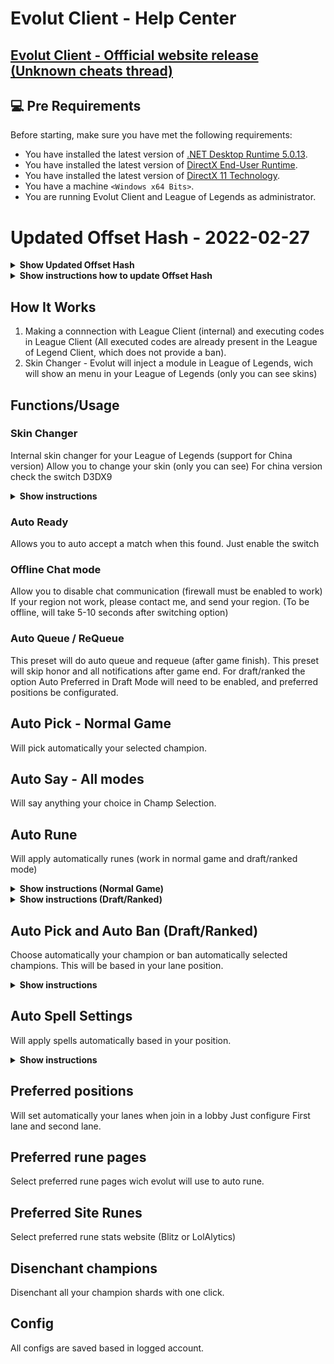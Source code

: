 # Evolut Client - Help Center

## <a href="https://www.unknowncheats.me/forum/league-of-legends/448508-valak-client-auto-accept-insta-lock-skin-changer-chat-rank-changer.html" target="_blank">Evolut Client - Offficial website release (Unknown cheats thread)</a>

## 💻 Pre Requirements

Before starting, make sure you have met the following requirements:
* You have installed the latest version of <a href="https://dotnet.microsoft.com/en-us/download/dotnet/5.0">.NET Desktop Runtime 5.0.13</a>.
* You have installed the latest version of <a href="https://www.microsoft.com/pt-br/download/details.aspx?id=35">DirectX End-User Runtime</a>.
* You have installed the latest version of <a href="https://www.microsoft.com/en-us/download/details.aspx?id=17431">DirectX 11 Technology</a>.
* You have a machine `<Windows x64 Bits>`.
* You are running Evolut Client and League of Legends as administrator.

# Updated Offset Hash - 2022-02-27
<details>
  <summary><b>Show Updated Offset Hash</b></summary>
  
  ```
    wNpLE633mNP3FYpiMAqSHubL09YG/P+zBO7ZI4kuJyTO4/SyYvCX+a1wrpB3tHpkpcKuA5tZbMg8xQyP4p100Tg3I+ZgTqnSo8h647eDhyEghXpg/oqubTWoCX917leJeL/mAXFTtOcBScHPLP6v9Q
6euyUVYmwdwXOmHKJt9sGfdhbC1kBceCQ0PTEvNv2c7R+2zfO9sIDriULz4uQT2HE85oXs0TQ643N6RgemjP6OU5XoKOoVBpWMGdXk9wXSDwa3gzNrIEddbDsZsO9uuGkMqi72cVXi3shPsv1lytrv
Xhe0Am0PKnbBMYB7zCeCHFY80oKIDhJsk3XEKQ+kLdBYVlDJcSZ6Xl6f4QPKd+kXakaWTyS7dy8LBXxj8yDJhBz7vF27VLcUFzNwI+1OsZWQw4Pt6smEC6Bj2sTk6XF59j3TTLFX40+udwmfni3b3t
iGqlaIul1FLYQ+ZPUFIdqJJah33MV28qTrxC/NnajIDGMbrjUTdH0QUVsni/49sNShvR1wwfmhwl4WKm/kqbpGKjbcd/38kOl5X5GxpZGjIfZnkqhydzfSM+OEuL0Onjw5mVVu16NGjZ6ylTGRTzRk
zCVtMcbzPjCY1/W8DEs89UE58CYZP7g5FLdt+4UKkTzWv9NZcWLqh0UgWaHsDQdHXKwjVi4wNqOf2aMjgOtEGhv4ulWC6bDBWhvhtpYdSH+gGuHsHGHExNNE3F0enwc1m9rs4g5RGiULGOhFwiZUzR
N0YVO9aeW7K9kGgTGqDj7FLjdGXfgSaECYL1h4Wjuen5tWuq9zyapAhPKmGGpP7dUdyzX6iqouI9wOz3Yfrum5CotE0fI9ajpGuWPZQiSrKDu2UiCRMb91U/MNCxsX+woZoJ6YvIzSzdQ1L9GS4tod
oZXdy37HjFb4ycwXfmydWQCPd6Zi3pqyWC0WFCX6jYq8+6eVcpuS5DcKa2gXjY7QYm36zOD6lbZp+LUM20mKe0ORdqyTkb0gz/Xl1ntOoujmk8GEacf7pbBiPD14lDKf8lrddJeO8YF2393nTcPw4X
BtK3DNX8/hzOofYovm/Sgdv1ktkRLMcSwpFFrg4zPiOd7QGXzYLBXtRtdwtjm/vW1yf0nn9UzmsedUCQFWneWgXaRAnhFvySvGDVMQudF0mvdHDCLukCTfg5JPnINrhIjo1inaGXwCOw2w9jSGHzD1
v4dL8vAYO2CM5UB1dE87LMv0ImkeCmKBlI8cyl0Hr4QJdU1fbJIL4YHQlbFjuZLj+l7bPhfXs1Kn7tRvL2eqy2d7NuPH4E/XEgpmedEoqCoNXGuKynDr48sqe93J7q0+Or39529n36Xc0OGr4Vdcdg
okmS0zFPpXYE6133FEVLd2LW68sn68cphuwwRN6eatf0pePE79WGNfxNG//+Xbk+aeJhG/fD1r22f0kGMSc1hjM3VVLCLwI+A2724O8pqYCUEeKy0GJ4GkGRju+zjsro0b5SBuFxrfpV+E5KqBdda7
ZayuZc9unbquZifGXx3YXGPNwSVZoP1Wbtzyn3gOq5i2vmmWsdZ94gbYOXK8NKg8QLNEMyZy/rj9Q69g/7/icm2lqmJ/9BueomoXnxGXYVDThr8cgJtjm6NnzAvnwl4s2vatup7qqze9feHkkm2q8x
EVQqPrY+851Lp3JuLhORVKxTqvI7ZJqPK8QfS+hXmOHd9BUq5AB01SC/uXmoDdUp5pofkkKP926DpvTJrlt6RLIypv6nwCbZAgsElAX+6qUb1FY3I0jPb3qVpXTNRmylRvUYTzG1hGBzqTzr2jmCIh
BeJMVyUyAYA9CfE2/hMq3uIfmpIMST1buqrWHSlkuPZFHyOunJXThOXbrxLLRc1JLpIxJBRoilsrxnPYFNvYETyQIptg0fW7OpstuBHVECNZmdxq16xD0VRrVAqizu8OgFK20MdClBm3Pl8GXaW0UF
E0+ZAC+a9mmkVGSPYyUxfwyZqSP8ltMt/zQ/Hu54FoCp3tc2kwx4rPhHYog3OM73RSL3mJmHZAwnuJL32RcQcoAy49RfVNRR3ZoU3PfhOZslcfxjh9XtQ+l+ejAuiXzVxBhVNqRKcC4lW5F5RC7iNE
rni0z/xwesupU2IMR8rKSxJMu8+Dmcv8ip3N+gNkueviZ2RbKNCv1MTZGkmQGMZEXRBBt4bLxg/NIx2jlOncRdXlQlvLtQeeXrlUnEusTJlAOyF10cR2viYo4rv6sSG0nhJ4xJmfhkKW+ATsa4Z++5
hjlMaFzLgjvEnIoP2cPDS0iCiZVSZz/AjvbNfh9VD/bT5Slsu64t71/Q4LCBF8L2+s5ynEMohZWqEoXpbRRboi4vlLtoh6nDKlnhUIBQWpmPRvJGk1jNuAbnsqCzXy5WyudWmOvh/3O/jgMA05xURS
WmnA+DlPqw17PCoHanNDeuFElP4v6gAriSwucBIyjyZ51Gj8CijmkZFSk8C3TI3afYkdTBpgULl4aOjvzNYCuAfs7IZWrn7cluhxj10epegbYnkXKftU5mz6LV87H4grtz6J02rdRCJGw4r2RU8K+B
2RcPAfodj9B0ep7lHfRp1WEpK56gVWdu97+1XBsrZf3l75VkEjpKwkhpzWRVXzSocsvU0Iq1Wu2ku8emjkJZQQaWfqOu2ZxE/u+9jsviumn5m2JkPCAVC6Z4GYe0RRZIvoXouRmCTvISGzviixDKnM
pJtYLBVmEoo+hB5Yz3FLtT4OGQti26CT+a4+M11j6+q1aZkIvNNG3gsnekuOL9K5jWut4S94hDNp9bq8mZreV6wJA7xDpX0TpT6oSEmLXP+LxvNxDNbJ2KIbJDzGadqgvBhMLPTuXVa5n7AVVnvi/X
tQ8Eqfkmg/AtD8sApNwmSSTYK0SZPlTNolh4Y981vTVi/8o2A24EeWrT9+MQZKNYsif72MCt1woUxYsVsUboVr7oGdqhFLxF44+o4rEaBjJfDEq5ICxXQsrG2s82efle0KdLvmEeNot8TBPOi/2nQB
om7J8FEfy2qdTiSy98QlOKoRFWeEHZucP61abG9gpq3KDmf1ha/JMMjgIYRZfA9/MbO5QEiPGWl9qpOjsWXl0leG6LK4jw0f93jdbkMZc4lh0P41FTFY1GJe/+hzn7vIt/kMoBAvXsklP37Ufj5PnG
0C8UT3UKO8Bt3F0yR6TnBhNcFhBYGGV8O+UYhpPh3tLdFemrbYIQFfY590XFlnaYZ0XbBtdmslng1virOpPVSUDw5Yi1RA7ICfejGN9ZSlu8qfHxOKA+Aynf45jItdubIDh7ki2VoPg5RbJle4f67G
5j3KLbSz1cbwKkwjxUvVT5BrKBp0w0rnHACn2Xv4w5yJHQieJjQKtDR0d3Y/chyBRgiXa4mgotAIORP1Tnkfp9WS+TtkU7hXWInHHNXVGSwqbU61Y87KswvecKBiC4t0/+qFlOq5FAhkFnmboLzAEr
gnp2WUIDfADXJXZnrMWYWkmNuVojx1I0jeNRu/Ed3U/YTbjOBm5s0dK39iVrvs+kxsME4/NLVwkCK1pNoo0IE6xZmhPY7Up9/m7sCURScHMVA5XX/iTZBJUtaAUbmUe+HsA1V4pnLqALblnuqoz4H1
uCxBtZSnjT2z1IYcfzufBZl93YrPFb8vEUy5L5mjo3oPnWtNECFpszXUts3U2nK07gGgVLFWdT8ouyEPS+o9cx/uDwMBqxP2a9jKHpm6xswX6RJ1lMMtxZ+uNnFAP7sLtkZi/93CqtEYIpxL2RqZ6B
Hck8W7+WH9yhZi0A7J+8bD5In9oJsEFKrFYJWT0RkYFrdEZjE0vjwACbb3Q+A7waqMOLPsN/4QqKiYfctMU/dSvxxt3Y0t4KVcRq5yYVHpvqYSBjhCJvW02YjvfdWelEKhmA5/R9LoAe32uIus8OZf
/4Ndzm2JF2vqfZTn2cImBh3rbZZ8qjRGAQSDk/olu/3Pifq9OipTHjmpYdo5uRSeau5zNDeLxOGsG44sRIMgugG4d5It8YSTK2SE4V/LE+M/bct2cz0WxIpvDGFzx5lgG3HTwxsbSHSmXHLnzLdW6a
Pzmrn+mvk6Dw1Q+s1iRjFQYj5c7cS50ijuBvJzP6CeZR1v72IwWc46thkFAGWdCXluMfeNUUYrM6kwwbtH6bxevffqbTfJ9yvL8O1WuNbtJaou4yZxyj4P8BxENqKjVNdFl1K7JTM4rK8BBmdMHsSt
Ejyp31uUDcjcPcDJHekBOZ5jOSRHcUMhOAjCoN1XaeRGHivhSAZuJ8YMRofClIkCrSDcIGxAsG9iHWMO0WGl6FKXRhW2stAl1I+gNaL4TqmbOOCC3p0/pnFpNREbrCZi/WSIQkTGAB0LrvZY2+du8L
F2v8vyTER1XI9TNOi0CO/JDeWZjWHpxXED4K5PsHVMeziNT7ry+WmtQxPmCZQBTYgKTG+5Zb4odXfrLkGjTvYkW9LHnatX305zdrZ8gfgNouXM7kLeQQo8lb+5vmyzeSZFDEukkCtDKzzCwe0X0zaQ
WyLdhGWnA8a9NWmeoHNoLku0Z7h7sO8msjK1apS7FBCI6vGAZa+ZrMLApDWtE/okay51zKJJB1ANZ3HnL7oQWNhA257cwACeKLpOpG6lVDANh5KiOHNCingrDH7qIMH1wJ1+yJxnZzYIU+uX8syCYR
lhOUHGh+ksx826p2PLrOPsOnlE12Imv5n4r2G8M0uW943euIm0ed/wWeyK155wd7jIB7HuY71S0jMxAjsh1AG47keOZPWrxYce5hQN9ukDSAcxWiO48TRB+/PTBLM56SUNr47yYbaDnW0Gfad/GY98
J3O9EarLKZ/ISk1dBO+P6AksXF3ERgxVYhWAjzKCgth8f5uVafLsqZjJme/d1EOVbt/RW6hB1nNS/xDpu3Q9c4p9i4FqHt8KsdBkx1R0WVWFZiNsJmFGGkr/H79ynhQiBzesLq8u+dHNicoZv9q+yU
Hix+uguknRu/Kq7o6Zfauzu/onV7dFzIWjS8ZrB5vCZH25q3Osf4T9swsQIHa6NqG5R2w43EpYQgcJIw1H1l4Rrb1pYOiiSqDVbv1aBF0FxyLe4CXLaDc3vs1/zXrJ7q2f5wJYE9aSTmf3GUiShU4H
glN6mVFzLpGEVzso34aJkyLZ+VZ6BdWODAAfA86pZecOZldiNIo4+6BSrEFlJS/mHWg+/KeJ4uPydppVzt5cNh9IkRob6aCWpVa+wQUW2kngHOToK7y49HfAFy1tFREnmp8Rjs7XNg8Jxf3O0ZIaGp
GsnUFRWU4JLwcAhE3j4Hv9SDEKmUhkF6WhE1b5AGYtPa1k+/LFbN+RHsknth8ORKEc0mTBNKglIsV1Unol7NWMOcUPPBB717oEQOASVNCByalI5cMkHgUyl7mXb62qYUQe+gp8Ba+qoPsaVfmx/nyv
7ZQUQoOVqkuNelJ99ouvbIQ98fC6tlIOBDl9J5U/fw1FzX7IEAOz+zzKEaap10xTymjfVTW0boE3yOEshI9Efc1KwgrD07rkxlr7JgVu3XSwIiHbS0D0Gjv7CUK6poct6lBMI65WcFX0bFYu4phSKs
xv+4l+CdCfZ4za78fyVRE7MGRZUy4tWJ9cdrl3D2AMbnZddw0PTM70awkmrrPX96K3ScK5QDLdeqgRwTmaAigbABf2Dt0OLhpfek7z+Pzd5Ljlawo39uGrpQTXAvrZmvAPlMac2fuk5d+PWaIreTVo
3r+cYnnNnb1j9DLeRd4QcYdoYGJeADfwP47XYa4gzouaJWBLhHnwwY160vXw+OepZEtpmFrtGNAdxXMnNBd2xQPytQobZZJDtxuEM0NNHa/4+IhviLvNsAmm4pZLdkHWkoWPJlLt1+BD88YEYIW2vZ
ftqFHuSb5vb2843eVDd4UqoVmsqRccj1GzlhpkHEwKECTWce3l5yn+WTmmhIayUz53BSHwIHydsAqBOkuZ2fe9Y7dzqmoaXUQZde3h3+T+2eswizTBX12qk4zI2Yi94xZkpinFEnLhjl3a4mL3iP1J
Sl/N+mvu69q1iwjqtEDX/ThfrLq41xqJKof/eRqzxOxStIE6q28EKBMh5rvGGzXu2nMS70fJFAfIIVd6AYNp5IZ1tL6n6QhdGq/xtiqPkfNHHtyO6cW71wkX9JjuIU1HhDrJuxccKsdUwKKsjnGDI8
Qb6PXnZ/4QzMtKYRLXKmXh89Du5jcCsyn7dOoPC/SuYS8/SKPKUxfszKDOZH7e1n5cTC5ILnPhXMc1nlivBobhLENJQU15nDN7ZAdIT1z6B32m2ZUb2j6wVDPEFbAn9KRIQx/Q5VrpOsCKapKix6af
RRYs4y2/u4xoLiHy5ZUEfygxaFpRq6IySLalmoDZ/B4Ourge4LcL9mqPwQL7bge4Vdyrdga7kMbNOfDT4w6kMIg85PC9qOMsx9Xiwj962uuvlzfwEkdCCNnbs7mmK4MGHiygBOIq5VJRxK8F/uTmsX
k3z1wrPTRhxS3iGu7Sqj/2x8y+PbrzKipWruqfkUfsndios7OsLzsgbeWvdXM83paBvho/FCg2yacrE2Ze19BlA4SZArYmWLMm2lnYJH28rqyv8Er8PSv9JeaVHGGPI3Xvp+7WMdjmss7A8XJryAcu
U8kUbSmwnsDauj7nH+ri/CyxWs5Dztokw1Qs7l4zjAvCJO4odN3HExtmuiKgRZnLWNEdkRhPhyP8t3fhMeRjL2jKFKDh2U//guQUI4btWjy1IcQnaXgDxtP9IlTA2rQSxiJSFLhlwp73OMglQlJDD9
pyk4+5WPnlX2JPQ9iSKyZrMCoPTeXklXqClv92c5rOgOaITg0vr0qhcZZAQ5R53oavKFrh0kSRL2nUeHHowV7x8b04sMl7nqi9YmsFOvIxqCHu7J+aiFIFqnwpN92AFyG4MLWdcRHYo1P5FPIL7oMU
JIebBM3iPRD+V/KUstSkkqNOx8ilPhAXYX1BBYrW9/D0wC5+dVfwo0oY5xVxZ2UqP02LFQ3FxCHVv+OGpBGNraBDStaKAuXvhnlkOl806javXUeWFIYF
  ```
</details>

<details><summary><b>Show instructions how to update Offset Hash</b></summary>

1. Open Evolut Client, and click in "Hash Updater"
2. Click in Clear button
3. Copy all content in "Show Updated Offset Hash"
4. Paste content in "Hash Updater" and click in "Save".
5. Enjoy!!!, you updated offset hash xD
</details>


## How It Works

1. Making a connnection with League Client (internal) and executing codes in League Client (All executed codes are already present in the League of Legend Client, which does not provide a ban).
2. Skin Changer - Evolut will inject a module in League of Legends, wich will show an menu in your League of Legends (only you can see skins)


## Functions/Usage

### Skin Changer

Internal skin changer for your League of Legends (support for China version)
Allow you to change your skin (only you can see)
For china version check the switch D3DX9

<details><summary><b>Show instructions</b></summary>

1. Check the switch Skin Changer
2. In game press INSERT and enjoy!

</details>


### Auto Ready

Allows you to auto accept a match when this found.
Just enable the switch

### Offline Chat mode


Allow you to disable chat communication (firewall must be enabled to work)
If your region not work, please contact me, and send your region.
(To be offline, will take 5-10 seconds after switching option)


### Auto Queue / ReQueue

This preset will do auto queue and requeue (after game finish).
This preset will skip honor and all notifications after game end.
For draft/ranked the option Auto Preferred in Draft Mode will need to be enabled, and preferred positions be configurated.

## Auto Pick - Normal Game

Will pick automatically your selected champion.

## Auto Say - All modes

Will say anything your choice in Champ Selection.

## Auto Rune

Will apply automatically runes (work in normal game and draft/ranked mode)

<details><summary><b>Show instructions (Normal Game)</b></summary>

1. Go to the tab Draft Mode
2. Select one rune page to Evolut Edit, in "Preferred Rune Page"
3. Select preferred website stats for rune in "Preferred Site", avaliable Blitz and LolAlytcs (more will be added in future)

</details>
<details><summary><b>Show instructions (Draft/Ranked)</b></summary>

1. Go to the tab Draft Mode
2. Select one rune page to Evolut Edit, in "Preferred Rune Page"
3. Select preferred website stats for rune in "Preferred Site", avaliable Blitz and LolAlytcs (more will be added in future)
4. Enable option "Auto Rune"

</details>

## Auto Pick and Auto Ban (Draft/Ranked)
Choose automatically your champion or ban automatically selected champions.
This will be based in your lane position.

<details><summary><b>Show instructions</b></summary>

1. In Select Section, select one section to configure (Auto Pick or Auto Ban)
2. Above Select Section, select one position to configure (Jungle, Bottom, Middle, Top, Utility)
3. In right, you will be see an list wich contains all champions, select the champions will want to ban/pick.
4. Note: champions will be banned/picked in order of the list. You can reordering champions by selecting and clicking in UP or DOWN arrow.
  Settings will be saved automatically.

</details>

## Auto Spell Settings

Will apply spells automatically based in your position.

<details><summary><b>Show instructions</b></summary>

1. Select a lane
2. Slot 1 - Select the first spell
3. Slot 2 - Select the second spell
4. Click in save button
5. Enable option in left panel. (Auto Spell switch)
</details>

## Preferred positions

Will set automatically your lanes when join in a lobby
Just configure First lane and second lane.

## Preferred rune pages

Select preferred rune pages wich evolut will use to auto rune.

## Preferred Site Runes

Select preferred rune stats website (Blitz or LolAlytics)

## Disenchant champions

Disenchant all your champion shards with one click.

## Config

All configs are saved based in logged account.
